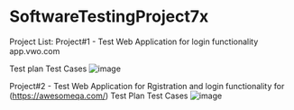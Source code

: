 # SoftwareTestingProject7x
Project List:
Project#1 - Test Web Application for login functionality app.vwo.com

Test plan
Test Cases
![image](https://github.com/user-attachments/assets/ef639040-0a12-40a7-91cf-d364ffa5d8ef)

Project#2 - Test Web Application for Rgistration and login functionality for (https://awesomeqa.com/)
Test Plan
Test Cases
![image](https://github.com/user-attachments/assets/62437e07-e726-4e00-9c51-26dfab110958)
